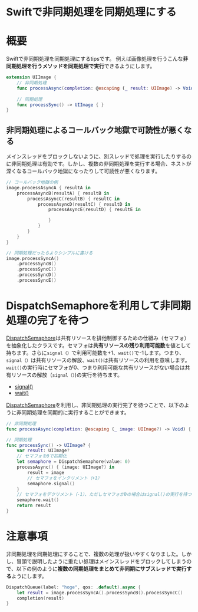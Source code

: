 # Swiftで非同期処理を同期処理にする
# 概要
Swiftで非同期処理を同期処理にするtipsです。
例えば画像処理を行うこんな**非同期処理を行うメソッドを同期処理で実行**できるようにします。

```swift
extension UIImage {
    // 非同期処理
    func processAsync(completion: @escaping (_ result: UIImage) -> Void) { }
    
    // 同期処理
    func processSync() -> UIImage { }
}
```

## 非同期処理によるコールバック地獄で可読性が悪くなる

メインスレッドをブロックしないように、別スレッドで処理を実行したりするのに非同期処理は有効です。しかし、複数の非同期処理を実行する場合、ネストが深くなるコールバック地獄になったりして可読性が悪くなります。

```swift
// コールバック地獄の例
image.processAsyncA { resultA in
    processAsyncB(resultA) { resultB in
        processAsyncC(resultB) { resultC in
            processAsyncD(resultC) { resultD in
                processAsyncE(resultD) { resultE in

                }     
            }           
        }
    } 
}

// 同期処理だったらよりシンプルに書ける
image.processSyncA()
    .processSyncB()
    .processSyncC()
    .processSyncD()
    .processSyncE()
```

# DispatchSemaphoreを利用して非同期処理の完了を待つ

[DispatchSemaphore](https://developer.apple.com/documentation/dispatch/dispatchsemaphore)は共有リソースを排他制御するための仕組み（セマフォ）を抽象化したクラスです。セマフォは**共有リソースの残り利用可能数**を値として持ちます。さらに`signal（）`で利用可能数を+1、`wait()`で-1します。つまり、`signal（）`は共有リソースの解放、`wait()`は共有リソースの利用を意味します。`wait()`の実行時にセマフォが0、つまり利用可能な共有リソースがない場合は共有リソースの解放（`signal（）`)の実行を待ちます。

 - [signal()](https://developer.apple.com/documentation/dispatch/dispatchsemaphore/1452919-signal) 
 - [wait()](https://developer.apple.com/documentation/dispatch/dispatchsemaphore/2016071-wait)

[DispatchSemaphore](https://developer.apple.com/documentation/dispatch/dispatchsemaphore)を利用し、非同期処理の実行完了を待つことで、以下のように非同期処理を同期的に実行することができます。

```swift
// 非同期処理
func processAsync(completion: @escaping (_ image: UIImage?) -> Void) { }

// 同期処理
func processSync() -> UIImage? {
    var result: UIImage?
    // セマフォを0で初期化
    let semaphore = DispatchSemaphore(value: 0)
    processAsync() { (image: UIImage?) in
        result = image
        // セマフォをインクリメント（+1）
        semaphore.signal()
    }
    // セマフォをデクリメント（-1）、ただしセマフォが0の場合はsignal()の実行を待つ
    semaphore.wait()
    return result
}
```

# 注意事項
非同期処理を同期処理にすることで、複数の処理が扱いやすくなりました。しかし、冒頭で説明したように重たい処理はメインスレッドをブロックしてしまうので、以下の例のように**複数の同期処理をまとめて非同期にサブスレッドで実行する**ようにします。

```swift
DispatchQueue(label: "hoge", qos: .default).async {
    let result = image.processSyncA().processSyncB().processSyncC()
    completion(result)
}
```

